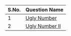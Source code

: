 
S.No. | Question Name |
------|---------------|
1 | [Ugly Number](https://leetcode.com/problems/ugly-number/)
2 | [Ugly Number II](https://leetcode.com/problems/ugly-number-ii/)
